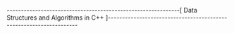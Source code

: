 -------------------------------------------------------------[ Data Structures and Algorithms in C++ ]-------------------------------------------------------------------
